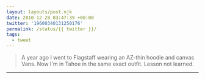 ```yaml
---
layout: layouts/post.njk
date: 2010-12-28 03:47:39 +00:00
twitter: '19600340131250176'
permalink: /status/{{ twitter }}/
tags: 
  - tweet
---
```


> A year ago I went to Flagstaff wearing an AZ-thin hoodie and canvas Vans. Now I'm in Tahoe in the same exact outfit. Lesson not learned.

---
